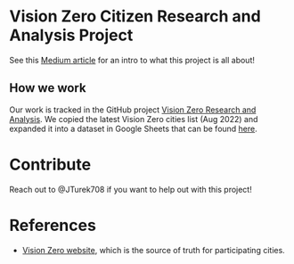 # Vision Zero Citizen Research and Analysis Project
See this [Medium article](https://jackturek.medium.com/vision-zero-is-a-great-idea-can-it-work-in-the-us-part-1-6075ef45914d) for an intro to what this project is all about!

## How we work
Our work is tracked in the GitHub project [Vision Zero Research and Analysis](https://github.com/users/JTurek708/projects/2/views/1). We copied the latest Vision Zero cities list (Aug 2022) and expanded it into a dataset in Google Sheets that can be found [here](https://docs.google.com/spreadsheets/d/1_NtzL4gpi_JaPgO0PwGO87RV7Ex_6HZw7PwTuMMzp9c/edit#gid=0).

# Contribute 
Reach out to @JTurek708 if you want to help out with this project!

# References 
- [Vision Zero website](https://visionzeronetwork.org/resources/vision-zero-communities/), which is the source of truth for participating cities.
